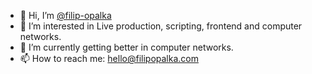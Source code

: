 - 👋 Hi, I’m [@filip-opalka](https://www.instagram.com/filip_opalka)
- 👀 I’m interested in Live production, scripting, frontend and computer networks.
- 🌱 I’m currently getting better in computer networks.
- 📫 How to reach me: hello@filipopalka.com
